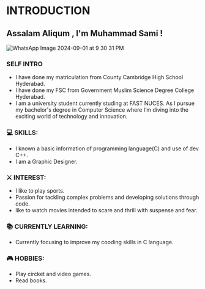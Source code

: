 # **INTRODUCTION**
## Assalam Aliqum , I'm Muhammad Sami !
![WhatsApp Image 2024-09-01 at 9 30 31 PM](https://github.com/user-attachments/assets/a7da5356-3971-44a4-93ca-68e8557c6869)
### **SELF INTRO**
+ I have done my matriculation from County Cambridge High School Hyderabad.<br> 
+ I have done my FSC from Government Muslim Science Degree College Hyderabad.<br>
+ I am a university student currently studing at FAST NUCES. As I pursue my bachelor's degree in Computer Science where I’m diving into the exciting world of technology and innovation.<br>
### 💻 SKILLS: 
+ I known a basic information of programming language(C) and use of dev C++.<br>
+ I am a Graphic Designer.<br>
### ⚔️ INTEREST:
+ I like to play sports.<br>
+ Passion for tackling complex problems and developing solutions through code.<br>
+ like to watch movies intended to scare and thrill with suspense and fear.<br>
### 📚 CURRENTLY LEARNING:
+ Currently focusing to improve my cooding skills in C language.<br>
### 🎮 HOBBIES:
+ Play circket and video games.
+ Read books. 



